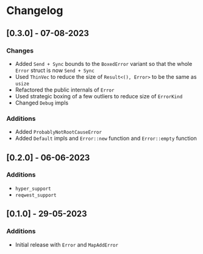 # Changelog

## [0.3.0] - 07-08-2023
### Changes
 - Added  `Send + Sync` bounds to the `BoxedError` variant so that the whole `Error` struct is now `Send + Sync`
 - Used `ThinVec` to reduce the size of `Result<(), Error>` to be the same as `usize`
 - Refactored the public internals of `Error`
 - Used strategic boxing of a few outliers to reduce size of `ErrorKind`
 - Changed `Debug` impls

### Additions
 - Added `ProbablyNotRootCauseError`
 - Added `Default` impls and `Error::new` function and `Error::empty` function

## [0.2.0] - 06-06-2023
### Additions
 - `hyper_support`
 - `reqwest_support`

## [0.1.0] - 29-05-2023
### Additions
 - Initial release with `Error` and `MapAddError`
